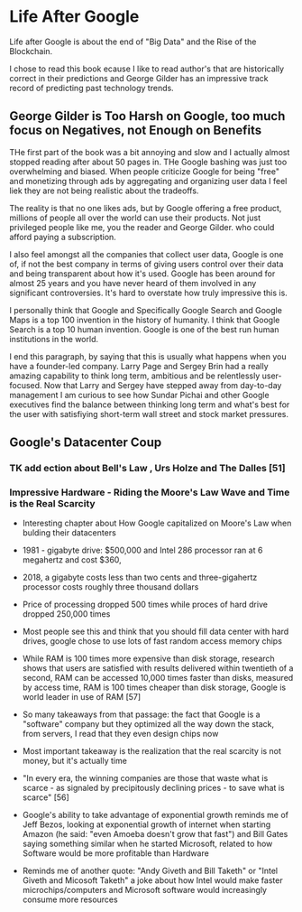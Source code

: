 # Life After Google

Life after Google is about the end of "Big Data" and the Rise of the Blockchain.

I chose to read this book ecause I like to read author's that are historically correct in their predictions and George Gilder has an impressive track record of predicting past technology trends.


## George Gilder is Too Harsh on Google, too much focus on Negatives, not Enough on Benefits

THe first part of the book was a bit annoying and slow and I actually almost stopped reading after about 50 pages in. THe Google bashing was just too overwhelming and biased. When people criticize Google for being "free" and monetizing through ads by aggregating and organizing user data I feel liek they are not being realistic about the tradeoffs.

The reality is that no one likes ads, but by Google offering a free product, millions of people all over the world can use their products. Not just privileged people like me, you the reader and George Gilder. who could afford paying a subscription.

I also feel amongst all the companies that collect user data, Google is one of, if not the best company in terms of giving users control over their data and being transparent about how it's used. Google has been around for almost 25 years and you have never heard of them involved in any significant controversies. It's hard to overstate how truly impressive this is. 

I personally think that Google and Specifically Google Search and Google Maps is a top 100 invention in the history of humanity. I think that Google Search is a top 10 human invention. Google is one of the best run human institutions in the world.

I end this paragraph, by saying that this is usually what happens when you have a founder-led company. Larry Page and Sergey Brin had a really amazing capability to think long term, ambitious and be relentlessly user-focused. Now that Larry and Sergey have stepped away from day-to-day management I am curious to see how Sundar Pichai and other Google executives find the balance between thinking long term and what's best for the user with satisfiying short-term wall street and stock market pressures.

## Google's Datacenter Coup


### TK add ection about Bell's Law , Urs Holze and The Dalles [51]

### Impressive Hardware - Riding the Moore's Law Wave and Time is the Real Scarcity
- Interesting chapter about How Google capitalized on Moore's Law when bulding their datacenters
- 1981 -  gigabyte drive: $500,000 and Intel 286 processor ran at 6 megahertz and cost $360, 
- 2018, a gigabyte costs less than two cents and three-gigahertz processor costs roughly three thousand dollars
- Price of processing dropped 500 times while proces of hard drive dropped 250,000 times
- Most people see this and think that you should fill data center with hard drives, google chose to use lots of fast random access memory chips
- While RAM is 100 times more expensive than disk storage, research shows that users are satisfied with results delivered within twentieth of a second, RAM can be accessed 10,000 times faster than disks, measured by access time, RAM is 100 times cheaper than disk storage, Google is world leader in use of RAM [57]
- So many takeaways from that passage: the fact that Google is a "software" company but they optimized all the way down the stack, from servers, I read that they even design chips now
- Most important takeaway is the realization that the real scarcity is not money, but it's actually time
- "In every era, the winning companies are those that waste what is scarce - as signaled by precipitously declining prices - to save what is scarce" [56]

- Google's ability to take advantage of exponential growth reminds me of Jeff Bezos, looking at exponential growth of internet when starting Amazon (he said: "even Amoeba doesn't grow that fast") and Bill Gates saying something similar when he started Microsoft, related to how Software would be more profitable than Hardware
- Reminds me of another quote: "Andy Giveth and Bill Taketh" or "Intel Giveth and Micosoft Taketh" a joke about how Intel would make faster microchips/computers and Microsoft software would increasingly consume more resources